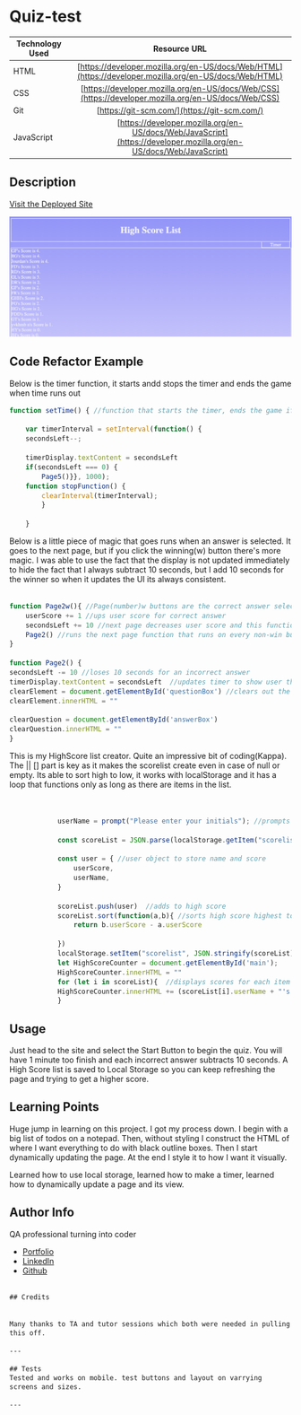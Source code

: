 # Quiz-test

| Technology Used         | Resource URL           | 
| ------------- |:-------------:| 
| HTML    | [https://developer.mozilla.org/en-US/docs/Web/HTML](https://developer.mozilla.org/en-US/docs/Web/HTML) | 
| CSS     | [https://developer.mozilla.org/en-US/docs/Web/CSS](https://developer.mozilla.org/en-US/docs/Web/CSS)      |   
| Git | [https://git-scm.com/](https://git-scm.com/)     |    
| JavaScript | [https://developer.mozilla.org/en-US/docs/Web/JavaScript](https://developer.mozilla.org/en-US/docs/Web/JavaScript)     

## Description 

[Visit the Deployed Site](https://bdalberson.github.io/Quiz-test/)

![plot](./assets/Screen%20Shot%202023-04-02%20at%205.04.45%20PM.png)

## Code Refactor Example


Below is the timer function, it starts andd stops the timer and ends the game when time runs out

```javascript
function setTime() { //function that starts the timer, ends the game if no time left, and has a function for stopping the timer at game end

    var timerInterval = setInterval(function() {
    secondsLeft--;
    
    timerDisplay.textContent = secondsLeft
    if(secondsLeft === 0) {
        Page5()}}, 1000);
    function stopFunction() {
        clearInterval(timerInterval);
        } 
        
    }
```

Below is a little piece of magic that goes runs when an answer is selected.  It goes to the next page, but if you click the winning(w) button there's more magic.
I was able to use the fact that the display is not updated immediately to hide the fact that I always subtract 10 seconds, but I add 10 seconds for the winner so
when it updates the UI its always consistent.

```javascript

function Page2w(){ //Page(number)w buttons are the correct answer selection it ups the users score and time and then runs the function that the rest of the buttons use
    userScore += 1 //ups user score for correct answer
    secondsLeft += 10 //next page decreases user score and this function runs next page so this adds 10 to balance it out.  Display is not updated until score is balanced out so this is great and invisible to user
    Page2() //runs the next page function that runs on every non-win button
}

function Page2() {
secondsLeft -= 10 //loses 10 seconds for an incorrect answer
timerDisplay.textContent = secondsLeft  //updates timer to show user their new time
clearElement = document.getElementById('questionBox') //clears out the page so it can be written to again
clearElement.innerHTML = ""

clearQuestion = document.getElementById('answerBox')
clearQuestion.innerHTML = ""
}
```

This is my HighScore list creator. Quite an impressive bit of coding(Kappa).  The || [] part is key as it makes the scorelist create even in case of null or empty. Its able to sort high to low, it works with localStorage and it has a loop that functions only as long as there are items in the list.

```javascript


            userName = prompt("Please enter your initials"); //prompts user for name for the highscore

            const scoreList = JSON.parse(localStorage.getItem("scorelist")) || [] //keeps a list of highscores saved in LocalStorage

            const user = { //user object to store name and score
                userScore,
                userName,
            }

            scoreList.push(user)  //adds to high score
            scoreList.sort(function(a,b){ //sorts high score highest to lowest
                return b.userScore - a.userScore
            
            })
            localStorage.setItem("scorelist", JSON.stringify(scoreList)) //stores scores 
            let HighScoreCounter = document.getElementById('main');
            HighScoreCounter.innerHTML = ""
            for (let i in scoreList){  //displays scores for each item in the score list and displays a message
            HighScoreCounter.innerHTML += (scoreList[i].userName + "'s Score is " + scoreList[i].userScore + "." + "<br>")
            }

```


## Usage 

Just head to the site and select the Start Button to begin the quiz.  You will have 1 minute too finish and each incorrect answer subtracts 10 seconds. A High Score list is saved to Local Storage so you can keep refreshing the page and trying to get a higher score. 

## Learning Points 


Huge jump in learning on this project.  I got my process down.  I begin with a big list of todos on a notepad.  Then, without styling I construct the HTML of where I want everything to do with black outline boxes.  Then I start dynamically updating the page. At the end I style it to how I want it visually.  

Learned how to use local storage, learned how to make a timer, learned how to dynamically update a page and its view. 


## Author Info

QA professional turning into coder 

* [Portfolio](https://bdalberson.github.io/Course2Biopage/)
* [LinkedIn](https://www.linkedin.com/in/brian-alberson-464b2271/)
* [Github](https://github.com/bdalberson)
```

## Credits


Many thanks to TA and tutor sessions which both were needed in pulling this off.   

---

## Tests
Tested and works on mobile. test buttons and layout on varrying screens and sizes.  

---
